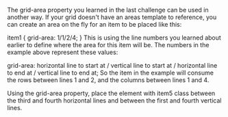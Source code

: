 The grid-area property you learned in the last challenge can be used in another way. If your grid doesn't have an areas template to reference, you can create an area on the fly for an item to be placed like this:

item1 { grid-area: 1/1/2/4; }
This is using the line numbers you learned about earlier to define where the area for this item will be. The numbers in the example above represent these values:

grid-area: horizontal line to start at / vertical line to start at / horizontal line to end at / vertical line to end at;
So the item in the example will consume the rows between lines 1 and 2, and the columns between lines 1 and 4.


Using the grid-area property, place the element with item5 class between the third and fourth horizontal lines and between the first and fourth vertical lines.
